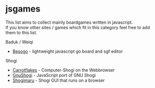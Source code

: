 # jsgames
This list aims to collect mainly boardgames written in javascript.<br>
If you know other sites / games which fit in this category feel free to add them to this list.

Baduk / Weiqi
* [Besogo](http://yewang.github.io/besogo/) - lightweight javascript go board and sgf editor

Shogi
* [Carrotflakes](https://carrotflakes.github.io/carrot-shogi/dist/app.html) - Computer-Shogi on the Webbrowser
* [GnuShogi](https://ymmtmdk.github.io/gnushogi-js/) - JavaScript port of GNU Shogi
* [Shogimaru](https://shogimaru.com/) - Shogi GUI that runs on a browser
